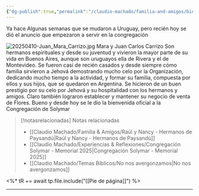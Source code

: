 ```yaml
---
{"dg-publish":true,"permalink":"/claudio-machado/familia-and-amigos/bienvenida-familia-carrizo/","title":"Bienvenida Familia Carrizo","tags":["Hermanos","Amigos"]}
---
```


Ya hace Algunas semanas que se mudaron a Uruguay, pero recién hoy se dió el anuncio que empezaron a servir en la congregación 

![20250410-Juan_Mara_Carrizo.jpg](/img/user/07%20-%20Personal/Im%C3%A1genes/20250410-Juan_Mara_Carrizo.jpg)
<span class="pie-foto">Mara y Juan Carlos Carrizo</span>
Son hermanos espirituales y desde su juventud y vivieron la mayor parte de su vida en Buenos Aires, aunque son uruguayos ella de Rivera y el de Montevideo. Se fueron casi de recién casados y desde siempre cómo familia sirvieron a Jehová demostrando mucho celo por la Organización, dedicando mucho tiempo a la actividad, y formar su familia, compuesta por ellos y sus hijos, que se quedaron en Argentina. 
Se hicieron de un buen prestigio por su celo por Jehová y su hospitalidad con los hermanos y amigos. Claro también lograron establecer y mantener su negocio de venta de Flores. Bueno y desde hoy se le dio la bienvenida oficial a la Congregación de Solymar 


> [!notasrelacionadas] Notas relacionadas
> - [[Claudio Machado/Familia & Amigos/Raúl y Nancy - Hermanos de Paysandú\|Raúl y Nancy - Hermanos de Paysandú]]
> - [[Claudio Machado/Experiencias & Reflexiones/Congregación Solymar - Memorial 2025\|Congregación Solymar - Memorial 2025]]
> - [[Claudio Machado/Temas Bíblicos/No nos avergonzamos\|No nos avergonzamos]]

<%* tR += await tp.file.include("[[Pie de página]]") %>

---

